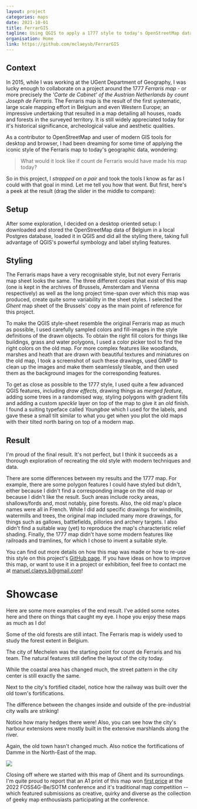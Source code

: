 ```yaml
---
layout: project
categories: maps
date: 2021-10-01
title: FerrarGIS
tagline: Using QGIS to apply a 1777 style to today's OpenStreetMap data.
organisation: Home
link: https://github.com/mclaeysb/FerrarGIS
---
```


<!-- before-effect-slider style -->
<style type="text/css">

    /*
    *
    * before-effect-slider.js | V 1.0
    *
    * Copyright (C) 2020 Amine Jafur
    *
    * https://github.com/aminejafur/before-effect-slider.js
    *
    */

    .before-effect-main-div { /* plugin main div */
        position: relative;
        overflow: hidden;
        width:100%;
        border-radius:5px;
    }

    .before-effect-main-div img { /* it's images */
        width: 100%;
        display:block;
        pointer-events: none;
        -webkit-user-select: none;
        -khtml-user-select: none;
        -moz-user-select: none;
        -o-user-select: none;
        user-select: none;
    }

    .before-effect-resizable-div { /* resizable div*/
        position: absolute;
        top:0;
        left: 0;
        overflow: hidden;
    }

    .before-effect-line { /* Tha seperator line */
        position:absolute; 
        left:50%;
        top:0;
        bottom:0;
        /*width:4px;*/
        margin-left:-2px;
        background: var(--LineColor);
        Cursor: var(--Cursor);
    }

    .before-effect-line:after {  /* Line middle button */
        text-align: center;
        position: absolute;
        color:var(--IconColor);
        top: var(--IconPosT);
        right: var(--IconPosR);
        width: 56px;
        height: 56px;
        margin: -28px 0 0 -28px;
        transition: all 0.2s;
        content:var(--icon);
        background-image: linear-gradient(180deg, var(--buttonG1) 0%, var(--buttonG2) 100%);
        border: 1px solid var(--ButtonBorder);
        background-size:56px;
        border-radius: var(--ButtonRaduis);
        font-size: var(--IconSize);
        line-height: 52px;
        box-sizing: border-box;
    }

    .before-effect-line:hover:after { /* let's scale button on hover! */
        transform: scale(1.03);
    }

    .dragging:hover:after { /* it's dragging !!! */
        transform: scale(1.03) translateY(2px);
    }


    .before-effect-button { /* slider buttons */
        position: absolute;
        bottom: 0;
        background: #121212;
        color: #fff;
        pointer-events: none;
        border-radius: .2rem;
        padding: 2px 10px;
        margin: 1rem;
        font-size: 1em;
        -webkit-user-select: none;
        -khtml-user-select: none;
        -moz-user-select: none;
        -o-user-select: none;
        user-select: none;
    }

    .before-effect-button-right { /* Tha before one! */
        right: 0;
    }

    .after-effect-button { /* Tha before one! */
        /*z-index: 9;*/
    }

    @media screen and (max-width: 1000px) { /* some responsive */
      .before-effect-line:after { 
        width: 28px; 
        height: 28px; 
        margin: -14px 0 0 -14px; 
        font-size: 12px; 
        line-height: 26px; 
      }
    }
</style>

<style>
    .compare {
        margin-bottom: 10px;
    }
</style>

## Context

In 2015, while I was working at the UGent Department of Geography, I was lucky enough to collaborate on a project around the 1777 *Ferraris map* - or more precisely the *'Carte de Cabinet' of the Austrian Netherlands by count Joseph de Ferraris*. The Ferraris map is the result of the first systematic, large scale mapping effort in Belgium and even Western Europe; an impressive undertaking that resulted in a map detailing all houses, roads and forests in the surveyed territory. It is still widely appreciated today for it's historical significance, archeological value and aesthetic qualities.

As a contributor to OpenStreetMap and user of modern GIS tools for desktop and browser, I had been dreaming for some time of applying the iconic style of the Ferraris map to today's geographic data, wondering: 

> What would it look like if count de Ferraris would have made his map today?

So in this project, I *strapped on a pair* and took the tools I know as far as I could with that goal in mind. Let me tell you how that went. But first, here's a peek at the result (drag the slider in the middle to compare):

<div id="compare_ferrargis_gent_a5_landscape"></div>

## Setup

After some exploration, I decided on a desktop oriented setup: I downloaded and stored the OpenStreetMap data of Belgium in a local Postgres database, loaded it in QGIS and did all the styling there, taking full advantage of QGIS's powerful symbology and label styling features.

## Styling

The Ferraris maps have a very recognisable style, but not every Ferraris map sheet looks the same. The three different copies that exist of this map (one is kept in the archives of Brussels, Amsterdam and Vienna respectively) as well as the long project time-span over which this map was produced, create quite some variability in the sheet styles. I selected the *Ghent* map sheet of the Brussels' copy as the main point of reference for this project. 

To make the QGIS style-sheet resemble the original Ferraris map as much as possible, I used carefully sampled colors and fill-images in the style definitions of the drawn objects. To obtain the right fill colors for things like buildings, grass and water polygons, I used a color picker tool to find the right colors on the old map. For more complex features like woodlands, marshes and heath that are drawn with beautiful textures and miniatures on the old map, I took a screenshot of such these drawings, used GIMP to clean up the images and make them seamlessly tileable, and then used them as the background images for the corresponding features.

To get as close as possible to the 1777 style, I used quite a few advanced QGIS features, including *draw effects*, drawing things as *merged feature*, adding some trees in a randomised way, styling polygons with gradient fills and adding a custom *speckle* layer on top of the map to give it an *old* finish. I found a suiting typeface called *Youngbae* which I used for the labels, and gave these a small tilt similar to what you get when you plot the old maps with their tilted north baring on top of a modern map.

## Result

I'm proud of the final result. It's not perfect, but I think it succeeds as a thorough exploration of recreating the old style with modern techniques and data.

There are some differences between my results and the 1777 map. For example, there are some polygon features I could have styled but didn't, either because I didn't find a corresponding image on the old map or because I didn't like the result. Such areas include rocky areas, shallows/fords and, most notably, pine forests. Also, the old map's place names were all in French. While I did add specific drawings for windmills, watermills and trees, the original map included many more drawings, for things such as gallows, battlefields, pillories and archery targets. I also didn't find a suitable way (yet) to reproduce the map's characteristic relief shading. Finally, the 1777 map didn't have some modern features like railroads and tramlines, for which I chose to invent a suitable style.

You can find out more details on how this map was made or how to re-use this style on this project's [GitHub page]({{page.link}}). If you have ideas on how to improve this map, or want to use it in a project or exhibition, feel free to contact me at <a href="mailto:manuel.claeys.b@gmail.com" class="email">manuel.claeys.b@gmail.com</a>!

# Showcase

Here are some more examples of the end result. I've added some notes here and there on things that caught my eye. I hope you enjoy these maps as much as I do!

<div id="compare_ferrargis_munte_a5_landscape" class="compare"></div>

Some of the old forests are still intact. The Ferraris map is widely used to study the forest extent in Belgium.

<div id="compare_ferrargis_mechelen_a5_landscape" class="compare"></div>

The city of Mechelen was the starting point for count de Ferraris and his team. The natural features still define the layout of the city today.

<div id="compare_ferrargis_oostende_a5_landscape" class="compare"></div>

While the coastal area has changed much, the street pattern in the city center is still exactly the same.

<div id="compare_ferrargis_namur_a5_landscape" class="compare"></div>

Next to the city's fortified citadel, notice how the railway was built over the old town's fortifications.

<div id="compare_ferrargis_brussels_a1_portrait" class="compare"></div>

The difference between the changes inside and outside of the pre-industrial city walls are striking!

<div id="compare_ferrargis_antwerpen_a1_portrait" class="compare"></div>

Notice how many hedges there were! Also, you can see how the city's harbour extensions were mostly built in the extensive marshlands along the river.

<div id="compare_ferrargis_brugge_a1_portrait" class="compare"></div>

Again, the old town hasn't changed much. Also notice the fortifications of Damme in the North-East of the map.

<div id="compare_ferrargis_gent_a1_portrait" class="compare"></div>

<img src="/img/compare_ferrargis_gent_a1_portrait_ferrargis_large.png"/>

Closing off where we started with this map of Ghent and its surroundings. I'm quite proud to report that an A1 print of this map won [first price](https://www.nobohan.be/2022/11/18/foss4g-be-2022/) at the 2022 FOSS4G-Be/SOTM conference and it's traditional map competition -- which featured submissions as creative, quirky and diverse as the collection of geeky map enthousiasts participating at the conference.

<!-- before-effect-slider script -->
<script type="text/javascript">

    /*
    *
    * before-effect-slider.js | V 1.0
    *
    * Copyright (C) 2020 Amine Jafur
    *
    * https://github.com/aminejafur/before-effect-slider.js
    *
    */

    (function(root, factory){
        if(typeof define === 'function' && define.amd){
            define([], function(){
                return factory(root);
            });
        }else if(typeof exports === 'object'){
            module.exports = factory(root);
        }else{
            root.beforeEffectslider = factory(root);
        }
    })(typeof global !== 'undefined' ? global : typeof window !== 'undefined' ? window : this, function(root){

      // stay strict, stay clean!
      'use strict';
      
      // helpers
        const logError = message => console.log(`%c ${message} `, "color:red;font-weight:bold;");

        const createNode = element => document.createElement(element);
      
        const append = (parent, el) => parent.appendChild(el);
      
        const onMultiListener = (el, s, fn)  => {
          s.split(' ').forEach(e => el.addEventListener(e, fn, false));
        }
      
        const setAttributes = elem => {
            for (let i = 1; i < arguments.length; i+=2) {
                elem.setAttribute(arguments[i], arguments[i+1]);
            }
        }

      // feature test
      const supports = 'querySelectorAll' in document && 'addEventListener' in root;
      
      // our main function
      const beforeEffectslider = options => {

          // validate feature test
          if(!supports) return logError("beforeEffectslider is not supported on this browser");
          // validate passed data
          if(!!options && typeof options !== 'object') return logError("Option error, please check the documentation");
      
          // default params
          const defaults = {
            Selector: "#beforeEffectslider", // Element that the slider will be build in
            Vertical: false, // Vertical is false as default 
            BeforeImage: "https://raw.githubusercontent.com/aminejafur/before-effect-slider.js/master/img/before.jpg",  // Before Image
            BeforeAlt: "Before image",  // Before Image Alt
            AfterImage: "https://raw.githubusercontent.com/aminejafur/before-effect-slider.js/master/img/after.jpg", // After Image
            AftereAlt: "After image", // After Image Alt
            DragFrom:50, // Percent % of before Image
            MaxDrag: 0,  //Max drag from right or bottom if vertical
            MinDrag: 30, //Min drag from left or top if vertical
            DragIcon: '↔', //no html, only codes
            IconSize: '24', //Icon size
            IconColor:'#FFF', //Icon Color
            LineColor:'#282828', //Line size
            ButtonGradient:['#282828','#000000'], // Line Button gradient (keep same color for no gradient)
            ButtonBorder:'#000000', //Line Button Border Color
            ButtonRaduis:50, // Line Button Raduis
            Cursor:'ew-resize', // Cursor style on button hover, for more: https://developer.mozilla.org/fr/docs/Web/CSS/cursor
            Buttons:true, // Show before and after buttons ?
            ButtonsText:{ //After Before Buttons Texts
              before:'Before',
              after:'After'
            },
            Border:{ // Border properties
                    width:5, // 0 for no border
                    style:'solid',
                    color:'black'
                   },
            callbackBefore: () => {}, //Callback Before building slider
            callbackAfter: () => {} //Callback After building slider
          };
      
        // Merge user options with default ones
        if(!!options){
          if(!!options.Border){
            Object.assign(options.Border, Object.assign(defaults.Border, options.Border));
          }
          if(!!options.ButtonsText){
            Object.assign(options.ButtonsText, Object.assign(defaults.ButtonsText, options.ButtonsText));
          }
        } 

        Object.assign(defaults, options || {});

        //get mainElement
        const mainElement = document.querySelector(defaults.Selector);
        // store all elements for resize on windows Resize
        (root.beforeEffectsliderElements = root.beforeEffectsliderElements || []).push(mainElement);

        // does it exist?
        if(!!!mainElement){
            logError(`beforeEffectslider : Error cannot find ${defaults.Selector} element`);
            return false;
        }

        // elements
        let mainDiv = null , 
          beforeImage = null , 
          resizeDiv = null , 
          afterImage = null , 
          handler = null;

        //Classes
        let mainDivClass = '.before-effect-main-div',
            resizableDivClass = '.before-effect-resizable-div',
            lineClass = 'before-effect-line',
            pluginBeforeButton = 'before-effect-button',
            pluginLeftButton = 'after-effect-button',
            pluginRightButton = 'before-effect-button-right',
            dragginClass = 'dragging',
            resizingClass = 'resizable';

        // da work!
        const beforeEffect = {
              init: function() {
                      // call back before
                      defaults.callbackBefore();
                      /*
                      *
                      *   Create the UI
                      *
                      *
                      *   <div class="before-effect-main-div">
                      *   <img src="BeforeImage" alt="Before image">
                      *   <div class="before-effect-button before-effect-button-label">Before</div>
                      *       <div class="before-effect-resizable-div">
                      *       <div class="before-effect-button">After</div>
                      *          <img src="AfterImage" alt="After image">
                      *       </div>
                      *   <span class="before-effect-line"></span>
                      *   </div>
                      *
                      */
                      mainDiv = createNode("div");
                      mainDiv.classList.add('before-effect-main-div');
                      beforeImage = createNode("img");
                      beforeImage.src=defaults.BeforeImage;
                      beforeImage.alt=defaults.BeforeAlt;

                      // styling border
                      mainDiv.style.border = `${defaults.Border.width}px ${defaults.Border.style} ${defaults.Border.color} `;

                      append(mainDiv,beforeImage);

                      resizeDiv = createNode("div");
                      resizeDiv.classList.add('before-effect-resizable-div');

                      if(defaults.Buttons){

                      // After button and before buttons
                      let beforeButton = createNode("div");
                      beforeButton.classList.add(pluginBeforeButton);
                      beforeButton.classList.add(pluginRightButton);
                      beforeButton.innerHTML = defaults.ButtonsText.before

                      // appending to selected div
                      append(mainDiv,beforeButton); 
                      let afterButton = createNode("div");
                      afterButton.classList.add(pluginBeforeButton);
                      afterButton.classList.add(pluginLeftButton);
                      afterButton.innerHTML = defaults.ButtonsText.after

                      // appending buttons
                      append(resizeDiv,afterButton); 
                      } 

                      // is vertical ?
                      resizeDiv.style.width = defaults.Vertical ? '100%' : `${defaults.DragFrom}%`;
                      resizeDiv.style.height = defaults.Vertical ? `${defaults.DragFrom}%` : '100%';

                      afterImage = createNode("img");
                      afterImage.src=defaults.AfterImage;
                      afterImage.alt=defaults.AftereAlt;
                      append(resizeDiv,afterImage);
                      append(mainDiv,resizeDiv);
                    
                      handler = createNode("span");
                      handler.classList.add(lineClass);

                      // styling
                      handler.style.setProperty('--icon',`"${defaults.DragIcon}"`)
                      handler.style.setProperty('--LineColor',`${defaults.LineColor}`)
                      handler.style.setProperty('--buttonG1',`${defaults.ButtonGradient[0]}`)
                      handler.style.setProperty('--buttonG2',`${defaults.ButtonGradient[1]}`)
                      handler.style.setProperty('--ButtonBorder',`${defaults.ButtonBorder}`)
                      handler.style.setProperty('--ButtonRaduis',`${defaults.ButtonRaduis}%`)
                      handler.style.setProperty('--IconSize',`${defaults.IconSize}px`)
                      handler.style.setProperty('--IconColor',`${defaults.IconColor}`)
                      handler.style.setProperty('--Cursor',`${defaults.Cursor}`)
                      
                      // is vertical ?
                      handler.style.top = defaults.Vertical ? `${defaults.DragFrom}%` : '0';
                      handler.style.left = defaults.Vertical ? '0' : `${defaults.DragFrom}%`;
                      handler.style.width = defaults.Vertical ? '100%' : '4px';
                      handler.style.height = defaults.Vertical ? '4px' : '100%';
                      handler.style.setProperty('--IconPosT',defaults.Vertical ? '0' : '50%')
                      handler.style.setProperty('--IconPosR',defaults.Vertical ? '50%' : '-27')

                      append(mainDiv,handler);
                    
                      // appending to selected div
                      append(mainElement,mainDiv);

                      //adjust width
                      this.adjustwidth();



                      //On resize function, fix focus on last only
                      window.onresize = function(){
                        this.adjustwidth()
                      }.bind(this)

                      // call back after
                      defaults.callbackAfter();

                      // call draggingStarted on drag events
                      this.draggingStarted(handler, resizeDiv, mainDiv);
              },
              adjustwidth: function() {
                    [...beforeEffectsliderElements].forEach(el => {
                      mainDiv = el.querySelector(mainDivClass);
                      // Adjust the slider
                      let width = mainDiv.getBoundingClientRect().width+'px';

                      mainDiv.querySelector(resizableDivClass).querySelector('img').style.width = width;
                      mainDiv.querySelector('img').style.width = width;
                    })
              },
              draggingStarted: function(dragdHandler, resizableImage, parentNode) {
                  
                  // Initialize the dragging event on mousedown.
                  onMultiListener(dragdHandler, 'mousedown touchstart', e => {
              
                    dragdHandler.classList.add(dragginClass);
                    resizableImage.classList.add(resizingClass);
                    
                    // Check if its a mouse or touch event and get starting cursor position
                    let CursorStartPos = defaults.Vertical 
                          ? (e.pageY) 
                            ? e.pageY 
                            : e.originalEvent.touches[0].pageY 
                          : (e.pageX) 
                            ? e.pageX 
                            : e.originalEvent.touches[0].pageX;

                    // Get positions
                    let parentNodeBorder = parseInt(parentNode.style.borderWidth.replace(/px|%|/g,  (x) => '')),
                        dragOffset_h_w = defaults.Vertical ? dragdHandler.offsetHeight : dragdHandler.offsetWidth,
                        dragOffset_t_l = defaults.Vertical ? dragdHandler.offsetTop : dragdHandler.offsetLeft,
                        calcPos = dragOffset_t_l + dragOffset_h_w + parentNodeBorder - CursorStartPos,
                        parentNodeOffset = defaults.Vertical ? parentNode.offsetHeight : parentNode.offsetWidth;

                    // Set limits
                    let minDrag = defaults.MinDrag;
                    let MaxDrag = parentNodeOffset - dragOffset_h_w - defaults.MaxDrag;
                    
                    // Dragging distance on mousemove.
                    onMultiListener(parentNode, 'mousemove touchmove', e => {

                      // Check if its a mouse or touch event and get current cursor position
                      let cursorCurrentPos = defaults.Vertical 
                          ? (e.pageY) 
                            ? e.pageY 
                            : e.originalEvent.touches[0].pageY 
                          : (e.pageX) 
                            ? e.pageX 
                            : e.originalEvent.touches[0].pageX;
                
                      let leftOrTopValue = cursorCurrentPos + calcPos - dragOffset_h_w;
                      
                      // Prevent going off limits
                      if ( leftOrTopValue < minDrag) {
                        leftOrTopValue = minDrag;
                      } else if (leftOrTopValue > MaxDrag) {
                        leftOrTopValue = MaxDrag;
                      }
                      
                      // handle's value to divs width.
                      let currentDragPosition = (leftOrTopValue + dragOffset_h_w/2)*100/parentNodeOffset+'%';

                      // Changing to new values
                      if(!!document.querySelector(`.${dragginClass}`)){ 
                        if(defaults.Vertical){
                          document.querySelector(`.${dragginClass}`).style.top = currentDragPosition;
                          resizableImage.style.height = currentDragPosition;
                        }else{
                          document.querySelector(`.${dragginClass}`).style.left = currentDragPosition;
                          resizableImage.style.width = currentDragPosition;
                        }
                    }
                
                    });
              
                    onMultiListener(parentNode, 'mouseup touchend touchcancel', e => {
                      dragdHandler.classList.remove(dragginClass);
                      resizableImage.classList.remove(resizingClass);
                    });
      
                    e.preventDefault();
                  });
                    onMultiListener(root, 'mouseup', e => {
                      dragdHandler.classList.remove(dragginClass);
                      resizableImage.classList.remove(resizingClass);
                    });
              },
        }

        // call init
        return beforeEffect.init();
        }

        return beforeEffectslider;

    }); // End
</script>

<!-- before-effect-slider div specifications -->
<script type="text/javascript">

    var pictureList = [
        {'name': 'gent_a5_landscape', 'city': 'Gent'},
        {'name': 'munte_a5_landscape', 'city': 'Munte'},
        {'name': 'mechelen_a5_landscape', 'city': 'Mechelen'},
        {'name': 'oostende_a5_landscape', 'city': 'Oostende'},
        {'name': 'namur_a5_landscape', 'city': 'Namur'},
        {'name': 'brussels_a1_portrait', 'city': 'Brussels'},
        {'name': 'antwerpen_a1_portrait', 'city': 'Antwerpen'},
        {'name': 'brugge_a1_portrait', 'city': 'Brugge'}
    ]

    for (const picture of pictureList) { 
        beforeEffectslider({
            Selector: "#compare_ferrargis_" + picture.name, // Element that the slider will be build in
            BeforeImage: "/img/compare_ferrargis_" + picture.name + "_1777.png", // Before Image
            BeforeAlt: "Ferraris 1777", // Before Image Alt
            AfterImage: "/img/compare_ferrargis_" + picture.name + "_ferrargis.png", // After Image
            AftereAlt: "FerrarGIS", // After Image Alt
            DragFrom: 50, // Percent % of before Image
            IconSize: 20, //Icon size
            IconColor: 'white', //Icon Color
            LineColor: 'black', //Line Color
            ButtonBorder: 'black', //Line Button Border Color
            ButtonRaduis: 5, // Line Button Raduis
            Cursor: 'grab', // Cursor style on button hover, for more: https://developer.mozilla.org/fr/docs/Web/CSS/cursor
            Buttons: true, // Show before and after buttons ?
            ButtonsText: { //After Before Buttons Texts
                before: picture.city + " (Ferraris 1777)",
                after: picture.city + " (FerrarGIS 2021)"
            },
            Border: { // Border properties
                color: 'black',
                width: 1, // 0 for no border
                style: 'solid'
            }
        });
    }
</script>